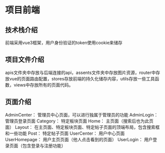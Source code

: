# 项目前端
## 技术栈介绍
前端采用vue3框架，用户身份验证的token使用cookie来储存
## 项目文件介绍
apis文件夹中存放与后端连接的api，assents文件夹中存放图片资源，router中存放vue的页面路由配置，stores存放前端的持久化储存内容，utils存放一些工具函数，views中存放所有的页面代码。
## 页面介绍
AdminCenter：
管理员中心页面，可以进行独属于管理员的功能
AdminLogin：
管理员登录页面
Category：
特定板块页面
Home：
主页面（搜索后也为此页面）
Layout：
在主页面、特定板块页面、特定帖子页面的顶端布局，包含搜索框和一些功能
Post：
特定帖子页面
UserCenter：
用户中心页面
UserHomepage：
用户主页页面（他人点击看到的页面）
UserLogin：
用户登录页面（包含登录与注册功能）